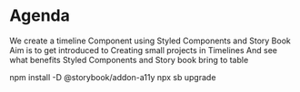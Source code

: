# Agenda

We create a timeline Component using Styled Components and Story Book 
Aim is to get introduced to Creating small projects in Timelines
And see what benefits Styled Components and Story book bring to table

npm install -D @storybook/addon-a11y
npx sb upgrade